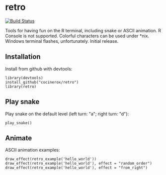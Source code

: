 # retro

[![Build Status](https://travis-ci.org/cocinerox/retro.png?branch=master)](https://travis-ci.org/cocinerox/retro)

Tools for having fun on the R terminal, including snake or ASCII animation. R Console is not supported. Colorful characters can be used under *nix. Windows terminal flashes, unfortunately. Initial release.

## Installation

Install from github with devtools:

```
library(devtools)
install_github("cocinerox/retro")
library(retro)
```

## Play snake

Play snake on the default level (left turn: "a"; right turn: "d"):

```
play_snake()
```

## Animate

ASCII animation examples:

```
draw_effect(retro_example('hello_world'))
draw_effect(retro_example('hello_world'), effect = "random_order")
draw_effect(retro_example('hello_world'), effect = "from_right")
```
